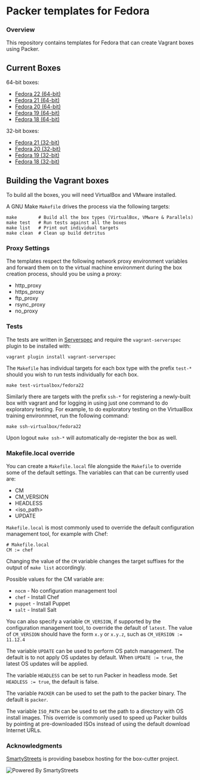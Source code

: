 # Packer templates for Fedora

### Overview

This repository contains templates for Fedora that can create Vagrant boxes
using Packer.

## Current Boxes

64-bit boxes:

* [Fedora 22 (64-bit)](https://atlas.hashicorp.com/boxcutter/boxes/fedora22)
* [Fedora 21 (64-bit)](https://atlas.hashicorp.com/boxcutter/boxes/fedora21)
* [Fedora 20 (64-bit)](https://atlas.hashicorp.com/boxcutter/boxes/fedora20)
* [Fedora 19 (64-bit)](https://atlas.hashicorp.com/boxcutter/boxes/fedora19)
* [Fedora 18 (64-bit)](https://atlas.hashicorp.com/boxcutter/boxes/fedora18)

32-bit boxes:

* [Fedora 21 (32-bit)](https://atlas.hashicorp.com/boxcutter/boxes/fedora21-i386)
* [Fedora 20 (32-bit)](https://atlas.hashicorp.com/boxcutter/boxes/fedora20-i386)
* [Fedora 19 (32-bit)](https://atlas.hashicorp.com/boxcutter/boxes/fedora19-i386)
* [Fedora 18 (32-bit)](https://atlas.hashicorp.com/boxcutter/boxes/fedora18-i386)


## Building the Vagrant boxes

To build all the boxes, you will need VirtualBox and VMware
installed.

A GNU Make `Makefile` drives the process via the following targets:

    make        # Build all the box types (VirtualBox, VMware & Parallels)
    make test   # Run tests against all the boxes
    make list   # Print out individual targets
    make clean  # Clean up build detritus

### Proxy Settings

The templates respect the following network proxy environment variables
and forward them on to the virtual machine environment during the box creation
process, should you be using a proxy:

* http_proxy
* https_proxy
* ftp_proxy
* rsync_proxy
* no_proxy
 
### Tests

The tests are written in [Serverspec](http://serverspec.org) and require the
`vagrant-serverspec` plugin to be installed with:

    vagrant plugin install vagrant-serverspec

The `Makefile` has individual targets for each box type with the prefix
`test-*` should you wish to run tests individually for each box.

    make test-virtualbox/fedora22
    
Similarly there are targets with the prefix `ssh-*` for registering a
newly-built box with vagrant and for logging in using just one command to
do exploratory testing.  For example, to do exploratory testing
on the VirtualBox training environmnet, run the following command:

    make ssh-virtualbox/fedora22

Upon logout `make ssh-*` will automatically de-register the box as well.

### Makefile.local override

You can create a `Makefile.local` file alongside the `Makefile` to override
some of the default settings.  The variables can that can be currently
used are:

* CM
* CM_VERSION
* HEADLESS
* \<iso_path\>
* UPDATE

`Makefile.local` is most commonly used to override the default configuration
management tool, for example with Chef:

    # Makefile.local
    CM := chef

Changing the value of the `CM` variable changes the target suffixes for
the output of `make list` accordingly.

Possible values for the CM variable are:

* `nocm` - No configuration management tool
* `chef` - Install Chef
* `puppet` - Install Puppet
* `salt`  - Install Salt

You can also specify a variable `CM_VERSION`, if supported by the
configuration management tool, to override the default of `latest`.
The value of `CM_VERSION` should have the form `x.y` or `x.y.z`,
such as `CM_VERSION := 11.12.4`

The variable `UPDATE` can be used to perform OS patch management.  The
default is to not apply OS updates by default.  When `UPDATE := true`,
the latest OS updates will be applied.

The variable `HEADLESS` can be set to run Packer in headless mode.
Set `HEADLESS := true`, the default is false.

The variable `PACKER` can be used to set the path to the packer binary.
The default is `packer`.

The variable `ISO_PATH` can be used to set the path to a directory with
OS install images.  This override is commonly used to speed up Packer
builds by pointing at pre-downloaded ISOs instead of using the default
download Internet URLs.

### Acknowledgments

[SmartyStreets](http://www.smartystreets.com) is providing basebox hosting for the box-cutter project.

![Powered By SmartyStreets](https://smartystreets.com/resources/images/smartystreets-flat.png)
